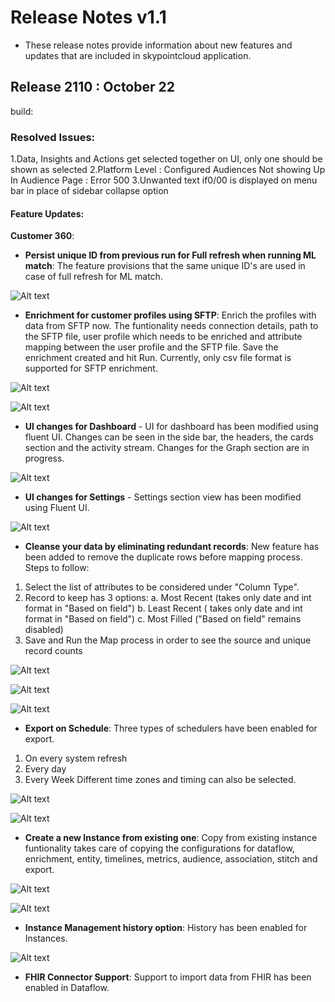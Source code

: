 # Release Notes v1.1

- These release notes provide information about new features and updates that are included in skypointcloud application.
    

## Release 2110 : October 22
build:

### Resolved Issues:
1.Data, Insights and Actions get selected together on UI, only one should be shown as selected
2.Platform Level : Configured Audiences Not showing Up In Audience Page : Error 500
3.Unwanted text if0/00 is displayed on menu bar in place of sidebar collapse option

#### Feature Updates: 

**Customer 360**:

- **Persist unique ID from previous run for Full refresh when running ML match**: The feature provisions that the same unique ID's are used in case of full refresh for ML match.

![Alt text](https://github.com/skypointcloud/platform/blob/master/docs/doc_snippets/FullWithPersistentId.png?raw=true)

- **Enrichment for customer profiles using SFTP**: Enrich the profiles with data from SFTP now. The funtionality needs connection details, path to the SFTP file, user profile which needs to be enriched and attribute mapping between the user profile and the SFTP file. Save the enrichment created and hit Run. Currently, only csv file format is supported for SFTP enrichment.

![Alt text](https://github.com/skypointcloud/platform/blob/master/docs/doc_snippets/SFTP.png?raw=true)

![Alt text](https://github.com/skypointcloud/platform/blob/master/docs/doc_snippets/ProfileSelectionSFTP.png?raw=true)

- **UI changes for Dashboard** - UI for dashboard has been modified using fluent UI. Changes can be seen in the side bar, the headers, the cards section and the activity stream. Changes for the Graph section are in progress.

![Alt text](https://github.com/skypointcloud/platform/blob/master/docs/doc_snippets/FluentUIDashboard.png?raw=true)

- **UI changes for Settings** - Settings section view has been modified using Fluent UI.

![Alt text](https://github.com/skypointcloud/platform/blob/master/docs/doc_snippets/Settings.png?raw=true)

- **Cleanse your data by eliminating redundant records**: New feature has been added to remove the duplicate rows before mapping process. Steps to follow:
1. Select the list of attributes to be considered under "Column Type".
2. Record to keep has 3 options:
    a. Most Recent (takes only date and int format in "Based on field")
    b. Least Recent ( takes only date and int format in "Based on field")
    c. Most Filled ("Based on field" remains disabled)
3. Save and Run the Map process in order to see the source and unique record counts

![Alt text](https://github.com/skypointcloud/platform/blob/master/docs/doc_snippets/recordToKeep.png?raw=true)

![Alt text](https://github.com/skypointcloud/platform/blob/master/docs/doc_snippets/MostRecent.png?raw=true)

![Alt text](https://github.com/skypointcloud/platform/blob/master/docs/doc_snippets/DuplicateRecords.png?raw=true)

- **Export on Schedule**: Three types of schedulers have been enabled for export.
1. On every system refresh
2. Every day
3. Every Week
Different time zones and timing can also be selected.

![Alt text](https://github.com/skypointcloud/platform/blob/master/docs/doc_snippets/ExportOption.png?raw=true)

![Alt text](https://github.com/skypointcloud/platform/blob/master/docs/doc_snippets/ExportScheduler.png?raw=true)

- **Create a new Instance from existing one**: Copy from existing instance funtionality takes care of copying the configurations for dataflow, enrichment, entity, timelines, metrics, audience, association, stitch and export.

![Alt text](https://github.com/skypointcloud/platform/blob/master/docs/doc_snippets/CopyInstance.png?raw=true)

![Alt text](https://github.com/skypointcloud/platform/blob/master/docs/doc_snippets/copiedfeatures.png?raw=true)

- **Instance Management history option**: History has been enabled for Instances.

![Alt text](https://github.com/skypointcloud/platform/blob/master/docs/doc_snippets/InstanceHistory.png?raw=true)

- **FHIR Connector Support**: Support to import data from FHIR has been enabled in Dataflow. 
